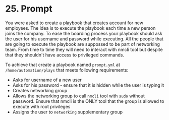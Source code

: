 # 25. Prompt

You were asked to create a playbook that creates account for new employees. The idea is to execute the playbook each time a new person joins the company. To ease the boarding process your playbook should ask the user for his username and password while executing. All the people that are going to execute the playbook are suppossed to be part of networking team. From time to time they will need to interact with nmcli tool but despite that they shouldn't have access to privileged commands.

To achieve that create a playbook named `prompt.yml` at `/home/automation/plays` that meets following requirements:
* Asks for username of a new user
* Asks for his password - ensure that it is hidden while the user is typing it
* Creates networking group
* Allows the networking group to call `nmcli` tool with `sudo` without password. Ensure that nmcli is the ONLY tool that the group is allowed to execute with root privileges
* Assigns the user to `networking` supplementary group